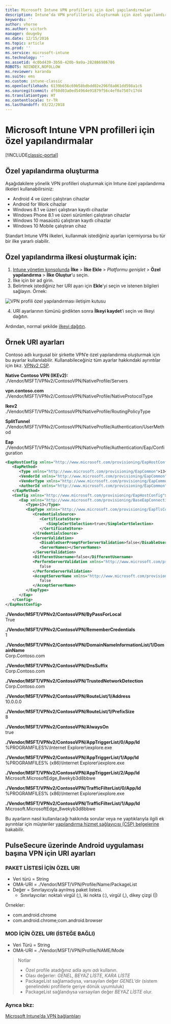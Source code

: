 ```yaml
---
title: Microsoft Intune VPN profilleri için özel yapılandırmalar
description: Intune’da VPN profillerini oluşturmak için özel yapılandırmalar kullanın.
keywords: ''
author: vhorne
ms.author: victorh
manager: dougeby
ms.date: 12/15/2016
ms.topic: article
ms.prod: ''
ms.service: microsoft-intune
ms.technology: ''
ms.assetid: 4c0bd439-3b58-420b-9a9a-282886986786
ROBOTS: NOINDEX,NOFOLLOW
ms.reviewer: karanda
ms.suite: ems
ms.custom: intune-classic
ms.openlocfilehash: 6139b656c69b58bdbdd02e296f8a061dd598a1c6
ms.sourcegitcommit: df60d03a0ed54964e91879f56c4ef0a7507c17d4
ms.translationtype: HT
ms.contentlocale: tr-TR
ms.lasthandoff: 03/22/2018
---
```

# <a name="custom-configurations-for-microsoft-intune-vpn-profiles"></a>Microsoft Intune VPN profilleri için özel yapılandırmalar

[!INCLUDE[classic-portal](../includes/classic-portal.md)]

## <a name="create-a-custom-configuration"></a>Özel yapılandırma oluşturma
Aşağıdakilere yönelik VPN profilleri oluşturmak için Intune özel yapılandırma ilkeleri kullanabilirsiniz:

* Android 4 ve üzeri çalıştıran cihazlar
* Android for Work cihazlar
* Windows 8.1 ve üzeri çalıştıran kayıtlı cihazlar
* Windows Phone 8.1 ve üzeri sürümleri çalıştıran cihazlar 
* Windows 10 masaüstü çalıştıran kayıtlı cihazlar
* Windows 10 Mobile çalıştıran cihaz

Standart Intune VPN ilkeleri, kullanmak istediğiniz ayarları içermiyorsa bu tür bir ilke yararlı olabilir.

## <a name="to-create-a-custom-configuration-policy"></a>Özel yapılandırma ilkesi oluşturmak için:

   1. [Intune yönetim konsolunda](https://manage.microsoft.com) **İlke** > **İlke Ekle** > *Platformu genişlet* > **Özel yapılandırma** > **İlke Oluştur**’u seçin.
   2. İlke için bir ad girin.
   3. Belirtmek istediğiniz her URI ayarı için **Ekle**’yi seçin ve istenen bilgileri sağlayın. Örnek:

   ![VPN profili özel yapılandırması iletişim kutusu](./media/Intune_Add_VPN_URI.png)

   4.  URI ayarlarının tümünü girdikten sonra **İlkeyi kaydet**’i seçin ve ilkeyi dağıtın.

Ardından, normal şekilde [ilkeyi dağıtın](/intune-classic/deploy-use/manage-settings-and-features-on-your-devices-with-microsoft-intune-policies#deploy-a-configuration-policy).

## <a name="example-uri-settings"></a>Örnek URI ayarları

Contoso adlı kurgusal bir şirkette VPN’e özel yapılandırma oluşturmak için bu ayarlar kullanılabilir.
Kullanabileceğiniz tüm ayarlar hakkındaki ayrıntılar için bkz. [VPNv2 CSP](https://msdn.microsoft.com/library/windows/hardware/dn914776.aspx).

**Native Contoso VPN (IKEv2):**<br />
./Vendor/MSFT/VPNv2/ContosoVPN/NativeProfile/Servers

**vpn.contoso.com**<br />
./Vendor/MSFT/VPNv2/ContosoVPN/NativeProfile/NativeProtocolType

**Ikev2<br />** ./Vendor/MSFT/VPNv2/ContosoVPN/NativeProfile/RoutingPolicyType

**SplitTunnel**<br />
./Vendor/MSFT/VPNv2/ContosoVPN/NativeProfile/Authentication/UserMethod

**Eap**<br />
./Vendor/MSFT/VPNv2/ContosoVPN/NativeProfile/Authentication/Eap/Configuration
``` xml
<EapHostConfig xmlns="http://www.microsoft.com/provisioning/EapHostConfig">
   <EapMethod>
      <Type xmlns="http://www.microsoft.com/provisioning/EapCommon">13</Type>
      <VendorId xmlns="http://www.microsoft.com/provisioning/EapCommon">0</VendorId>
      <VendorType xmlns="http://www.microsoft.com/provisioning/EapCommon">0</VendorType>
      <AuthorId xmlns="http://www.microsoft.com/provisioning/EapCommon">0</AuthorId>
   </EapMethod>
   <Config xmlns="http://www.microsoft.com/provisioning/EapHostConfig">
      <Eap xmlns="http://www.microsoft.com/provisioning/BaseEapConnectionPropertiesV1">
         <Type>13</Type>
         <EapType xmlns="http://www.microsoft.com/provisioning/EapTlsConnectionPropertiesV1">
            <CredentialsSource>
               <CertificateStore>
                  <SimpleCertSelection>true</SimpleCertSelection>
               </CertificateStore>
            </CredentialsSource>
            <ServerValidation>
               <DisableUserPromptForServerValidation>false</DisableUserPromptForServerValidation>
               <ServerNames></ServerNames>
            </ServerValidation>
            <DifferentUsername>false</DifferentUsername>
            <PerformServerValidation xmlns="http://www.microsoft.com/provisioning/EapTlsConnectionPropertiesV2">
               false
            </PerformServerValidation>
            <AcceptServerName xmlns="http://www.microsoft.com/provisioning/EapTlsConnectionPropertiesV2">
               false
            </AcceptServerName>
         </EapType>
      </Eap>
   </Config>
</EapHostConfig>
```
**./Vendor/MSFT/VPNv2/ContosoVPN/ByPassForLocal**<br />
True

**./Vendor/MSFT/VPNv2/ContosoVPN/RememberCredentials**<br />
1

**./Vendor/MSFT/VPNv2/ContosoVPN/DomainNameInformationList/1/DomainName**<br />
Corp.Contoso.com

**./Vendor/MSFT/VPNv2/ContosoVPN/DnsSuffix**<br />
Corp.Contoso.com

**./Vendor/MSFT/VPNv2/ContosoVPN/TrustedNetworkDetection**<br />
Corp.Contoso.com

**./Vendor/MSFT/VPNv2/ContosoVPN/RouteList/1/Address**<br />
10.0.0.0

**./Vendor/MSFT/VPNv2/ContosoVPN/RouteList/1/PrefixSize**<br />
8

**./Vendor/MSFT/VPNv2/ContosoVPN/AlwaysOn**<br />
true

**./Vendor/MSFT/VPNv2/ContosoVPN/AppTriggerList/0/App/Id**<br />
%PROGRAMFILES%\Internet Explorer\iexplore.exe

**./Vendor/MSFT/VPNv2/ContosoVPN/AppTriggerList/1/App/Id**<br />
%PROGRAMFILES% (x86)\Internet Explorer\iexplore.exe

**./Vendor/MSFT/VPNv2/ContosoVPN/AppTriggerList/2/App/Id**<br />
Microsoft.MicrosoftEdge_8wekyb3d8bbwe

**./Vendor/MSFT/VPNv2/ContosoVPN/TrafficFilterList/0/App/Id**<br />
%PROGRAMFILES% (x86)\Internet Explorer\iexplore.exe

**./Vendor/MSFT/VPNv2/ContosoVPN/TrafficFilterList/1/App/Id**<br />
Microsoft.MicrosoftEdge_8wekyb3d8bbwe

Bu ayarların nasıl kullanılacağı hakkında sorular veya ne yaptıklarıyla ilgili ek ayrıntılar için müşteriler [yapılandırma hizmet sağlayıcısı (CSP) belgelerine](https://msdn.microsoft.com/library/windows/hardware/dn914776(v=vs.85).aspx) bakabilir.

## <a name="uri-settings-for-android-per-app-vpn-on-pulsesecure"></a>PulseSecure üzerinde Android uygulaması başına VPN için URI ayarları
### <a name="custom-uri-for-package-list"></a>PAKET LİSTESİ İÇİN ÖZEL URI
-  Veri türü = String
-  OMA-URI = ./Vendor/MSFT/VPN/Profile/Name/PackageList
-  Değer = Sınırlayıcıyla ayrılmış paket listesi.
   - Sınırlayıcılar:  noktalı virgül (;), iki nokta (:), virgül (,), dikey çizgi (|)

Örnekler:
- com.android.chrome
- com.android.chrome;com.android.browser

### <a name="custom-uri-for-mode-optional"></a>MOD İÇİN ÖZEL URI (İSTEĞE BAĞLI)
- Veri Türü = String
- OMA-URI = ./Vendor/MSFT/VPN/Profile/NAME/Mode

> Notlar
> - Özel profile atadığınız adla aynı *adı* kullanın.
> - Olası değerler: *GENEL*, *BEYAZ LİSTE*, *KARA LİSTE*
> - PackageList sağlamadıysa, varsayılan değer *GENEL*’dir (sistem genelindeki profillerle geriye dönük uyumluluk)
> - PackageList sağlandıysa varsayılan değer *BEYAZ LİSTE* olur.


### <a name="see-also"></a>Ayrıca bkz:
[Microsoft Intune’da VPN bağlantıları](vpn-connections-in-microsoft-intune.md)
